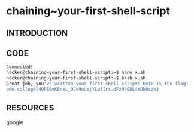 # chaining~your-first-shell-script
## INTRODUCTION
## CODE
```bash
Connected!                                                                        
hacker@chaining~your-first-shell-script:~$ nano x.sh
hacker@chaining~your-first-shell-script:~$ bash x.sh
Great job, you've written your first shell script! Here is the flag:
pwn.college{4OPE0mK6nxL_O2o9nUsjYLwfIrx.dFzN4QDL4YDN0czW}
```
## RESOURCES
google 
